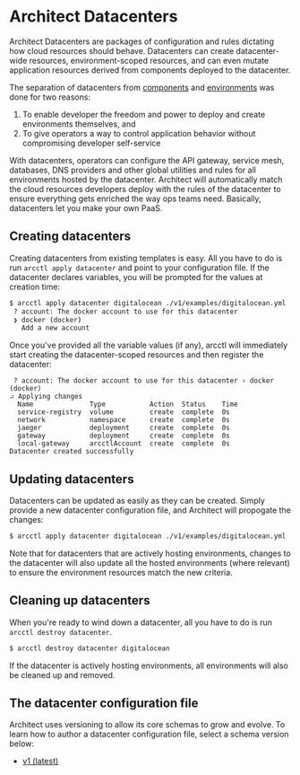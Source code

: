 # Architect Datacenters

Architect Datacenters are packages of configuration and rules dictating how
cloud resources should behave. Datacenters can create datacenter-wide
resources, environment-scoped resources, and can even mutate application
resources derived from components deployed to the datacenter.

The separation of datacenters from [components](../components/) and [environments](../environments/)
was done for two reasons:

1. To enable developer the freedom and power to deploy and create environments themselves, and
2. To give operators a way to control application behavior without compromising developer self-service

With datacenters, operators can configure the API gateway, service mesh, databases, DNS providers and
other global utilities and rules for all environments hosted by the datacenter. Architect will automatically
match the cloud resources developers deploy with the rules of the datacenter to ensure everything gets
enriched the way ops teams need. Basically, datacenters let you make your own PaaS.

## Creating datacenters

Creating datacenters from existing templates is easy. All you have to do is run `arcctl apply datacenter`
and point to your configuration file. If the datacenter declares variables, you will be prompted for the
values at creation time:

```sh
$ arcctl apply datacenter digitalocean ./v1/examples/digitalocean.yml
 ? account: The docker account to use for this datacenter
 ❯ docker (docker)
   Add a new account
```

Once you've provided all the variable values (if any), arcctl will immediately start creating the
datacenter-scoped resources and then register the datacenter:

```
 ? account: The docker account to use for this datacenter › docker (docker)
⠴ Applying changes
  Name              Type           Action  Status    Time
  service-registry  volume         create  complete  0s
  network           namespace      create  complete  0s
  jaeger            deployment     create  complete  0s
  gateway           deployment     create  complete  0s
  local-gateway     arcctlAccount  create  complete  0s
Datacenter created successfully
```

## Updating datacenters

Datacenters can be updated as easily as they can be created. Simply provide a new
datacenter configuration file, and Architect will propogate the changes:

```sh
$ arcctl apply datacenter digitalocean ./v1/examples/digitalocean.yml
```

Note that for datacenters that are actively hosting environments, changes to the datacenter
will also update all the hosted environments (where relevant) to ensure the environment
resources match the new criteria.

## Cleaning up datacenters

When you're ready to wind down a datacenter, all you have to do is run `arcctl destroy datacenter`.

```sh
$ arcctl destroy datacenter digitalocean
```

If the datacenter is actively hosting environments, all environments will also be cleaned up and removed.

## The datacenter configuration file

Architect uses versioning to allow its core schemas to grow and evolve. To learn how to author a datacenter
configuration file, select a schema version below:

- [v1 (latest)](./v1/)
